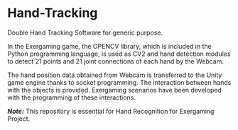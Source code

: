 # Hand-Tracking
Double Hand Tracking Software for generic purpose. 

In the Exergaming game, the OPENCV library, which is included in the Python programming language, is used as CV2 and hand detection modules to detect 21 points and 21 joint connections of each hand by the Webcam. 

The hand position data obtained from Webcam is transferred to the Unity game engine thanks to socket programming. The interaction between hands with the objects is provided. Exergaming scenarios have been developed with the programming of these interactions.

***Note:*** This repository is essential for Hand Recognition for Exergaming Project. 
